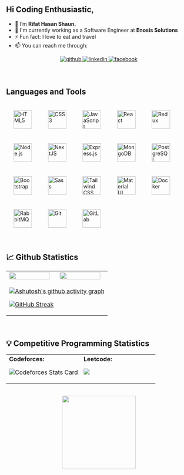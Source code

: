 ## Hi Coding Enthusiastic,

- 👋 I’m <b>Rifat Hasan Shaun.</b>
- 🏢 I'm currently working as a Software Engineer at <b> Enosis Solutions </b>
- ⚡️ Fun fact: I love to eat and travel
- 📫 You can reach me through: 
<div align="center">
<a href="https://github.com/rifat-shaun" target="_blank">
<img src=https://img.shields.io/badge/github-%2324292e.svg?&style=for-the-badge&logo=github&logoColor=white alt=github style="margin-bottom: 5px;" />
</a>
<a href="https://linkedin.com/in/mdrifathasanshaun" target="_blank">
<img src=https://img.shields.io/badge/linkedin-%231E77B5.svg?&style=for-the-badge&logo=linkedin&logoColor=white alt=linkedin style="margin-bottom: 5px;" />
</a>
<a href="https://www.facebook.com/mdrifathasanshaun" target="_blank">
<img src=https://img.shields.io/badge/facebook-%232E87FB.svg?&style=for-the-badge&logo=facebook&logoColor=white alt=facebook style="margin-bottom: 5px;" />
</a>
</div>  

</br>

<br/>  
 

## Languages and Tools  
<div align="left">  
<a href="https://en.wikipedia.org/wiki/HTML5" target="_blank"><img style="margin: 20px" src="https://profilinator.rishav.dev/skills-assets/html5-original-wordmark.svg" alt="HTML5" height="50" /></a>  
<a href="https://www.w3schools.com/css/" target="_blank"><img style="margin: 20px" src="https://profilinator.rishav.dev/skills-assets/css3-original-wordmark.svg" alt="CSS3" height="50" /></a>  
<a href="https://www.javascript.com/" target="_blank"><img style="margin: 20px" src="https://profilinator.rishav.dev/skills-assets/javascript-original.svg" alt="JavaScript" height="50" /></a>  
<a href="https://reactjs.org/" target="_blank"><img style="margin: 20px" src="https://profilinator.rishav.dev/skills-assets/react-original-wordmark.svg" alt="React" height="50" /></a>  
<a href="https://redux.js.org/" target="_blank"><img style="margin: 20px" src="https://profilinator.rishav.dev/skills-assets/redux-original.svg" alt="Redux" height="50" /></a>  
<a href="https://nodejs.org/" target="_blank"><img style="margin: 20px" src="https://profilinator.rishav.dev/skills-assets/nodejs-original-wordmark.svg" alt="Node.js" height="50" /></a>  
<a href="https://nextjs.org/" target="_blank"><img style="margin: 20px" src="https://profilinator.rishav.dev/skills-assets/nextjs.png" alt="NextJS" height="50" /></a>  
<a href="https://expressjs.com/" target="_blank"><img style="margin: 20px" src="https://profilinator.rishav.dev/skills-assets/express-original-wordmark.svg" alt="Express.js" height="50" /></a>  
<a href="https://www.mongodb.com/" target="_blank"><img style="margin: 20px" src="https://profilinator.rishav.dev/skills-assets/mongodb-original-wordmark.svg" alt="MongoDB" height="50" /></a>  
<a href="https://www.postgresql.org/" target="_blank"><img style="margin: 20px" src="https://profilinator.rishav.dev/skills-assets/postgresql-original-wordmark.svg" alt="PostgreSQL" height="50" /></a>  
<a href="https://getbootstrap.com/docs/3.4/javascript/" target="_blank"><img style="margin: 20px" src="https://profilinator.rishav.dev/skills-assets/bootstrap-plain.svg" alt="Bootstrap" height="50" /></a>  
<a href="https://sass-lang.com/" target="_blank"><img style="margin: 20px" src="https://profilinator.rishav.dev/skills-assets/sass-original.svg" alt="Sass" height="50" /></a>  
<a href="https://www.tailwindcss.com/" target="_blank"><img style="margin: 20px" src="https://profilinator.rishav.dev/skills-assets/tailwindcss.svg" alt="Tailwind CSS" height="50" /></a>  
<a href="https://mui.com/" target="_blank"><img style="margin: 20px" src="https://profilinator.rishav.dev/skills-assets/mui.png" alt="Material UI" height="50" /></a>  
<a href="https://www.docker.com/" target="_blank"><img style="margin: 20px" src="https://profilinator.rishav.dev/skills-assets/docker-original-wordmark.svg" alt="Docker" height="50" /></a>  
<a href="https://www.rabbitmq.com/" target="_blank"><img style="margin: 20px" src="https://profilinator.rishav.dev/skills-assets/rabbitmq-icon.svg" alt="RabbitMQ" height="50" /></a>
<a href="https://github.com/" target="_blank"><img style="margin: 20px" src="https://profilinator.rishav.dev/skills-assets/git-scm-icon.svg" alt="Git" height="50" /></a>  
<a href="https://about.gitlab.com/" target="_blank"><img style="margin: 20px" src="https://profilinator.rishav.dev/skills-assets/gitlab.svg" alt="GitLab" height="50" /></a>  
</div>  

<br/>  

## 📈 Github Statistics  
<table><tr><td valign="top" width="50%">

<img src="https://github-readme-stats.vercel.app/api?username=rifat-shaun&show_icons=true&count_private=true&hide_border=true" align="left" style="width: 95%" />

</td><td valign="top" width="50%">

<img src="https://github-readme-stats.vercel.app/api/top-langs/?username=rifat-shaun&hide_border=true&layout=compact" align="left" style="width: 95%" />

</td></tr><tr><td colspan=2>
  
[![Ashutosh's github activity graph](https://activity-graph.herokuapp.com/graph?username=rifat-shaun&theme=react)](https://github.com/ashutosh00710/github-readme-activity-graph)

[![GitHub Streak](http://github-readme-streak-stats.herokuapp.com?user=rifat-shaun&theme=dark&background=000000)](https://git.io/streak-stats)

  
</td></tr></table>  

<br/>  



## 💡 Competitive Programming Statistics
<table><tr><td valign="top" width="50%">
  
  <div>
    <b>Codeforces:</b>
  <div/>


![Codeforces Stats Card](https://codeforces-stats-api.herokuapp.com/stats?username=rifat_hasan)

</td><td valign="top" width="50%">
  
  <div>
    <b>Leetcode:</b>
    
  <div/>

![](https://leetcard.jacoblin.cool/rifat807)

</td></tr></table>  

<br/>  



<div align="center">
<img src="https://komarev.com/ghpvc/?username=rifat-shaun&&style=flat-square" align="center" width="200px" />
</div>  

<br/> 



<!---
rifat-shaun/rifat-shaun is a ✨ special ✨ repository because its `README.md` (this file) appears on your GitHub profile.
You can click the Preview link to take a look at your changes.
--->
